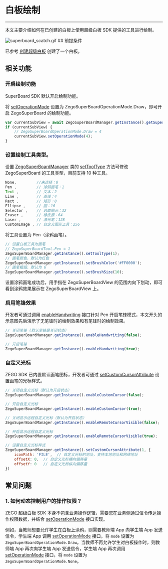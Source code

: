 # 白板绘制

 - - -

本文主要介绍如何在已创建的白板上使用超级白板 SDK 提供的工具进行绘制。

<Frame width="auto" height="auto" >
  <img src="https://media-resource.spreading.io/docuo/workspace741/896bc39e2e65b82d5670b01b7c131c30/1ced8ebc21.gif" alt="superboard_scatch.gif"/>
</Frame>
## 前提条件

已参考 [创建超级白板](/super-board-rn/quick-start/create-white-board) 创建了一个白板。

## 相关功能

### 开启绘制功能

<Note title="说明">

SuperBoard SDK 默认开启绘制功能。
</Note>

将 [setOperationMode](https://doc-zh.zego.im/article/api?doc=superboard_API~javascript_react-native~class~ZegoSuperBoardSubView#set-operation-mode) 设置为 ZegoSuperBoardOperationMode.Draw，即可开启 ZegoSuperBoard 的绘制功能。

```javascript
var currentSubView = await ZegoSuperBoardManager.getInstance().getSuperBoardView().getCurrentSuperBoardSubView();
if (currentSubView) {
    // ZegoSuperBoardOperationMode.Draw = 4
    currentSubView.setOperationMode(4);
}
```

### 设置绘制工具类型。   

设置 [ZegoSuperBoardManager](https://doc-zh.zego.im/article/api?doc=superboard_API~javascript_react-native~class~ZegoSuperBoardManager) 类的 [setToolType](https://doc-zh.zego.im/article/api?doc=superboard_API~javascript_react-native~class~ZegoSuperBoardManager#set-tool-type) 方法可修改 ZegoSuperBoard 的工具类型，目前支持 10 种工具。

```javascript
None,         //未选择：0
Pen ,         // 涂鸦画笔：1
Text ,        // 文本：2
Line ,        // 直线：4
Rect ,        // 矩形：8
Ellipse ,     // 圆：16
Selector ,    // 选取图元：32
Eraser ,      // 橡皮擦：64
Laser ,       // 激光笔：128
CustomImage , // 自定义图形工具：256
```

将工具设置为 Pen（涂鸦画笔）。

```javascript
// 设置白板工具为画笔
// ZegoSuperBoardTool.Pen = 1
ZegoSuperBoardManager.getInstance().setToolType(1);
// 画笔颜色，默认为红色
ZegoSuperBoardManager.getInstance().setBrushColor('#FF0000');
// 画笔粗细，默认为 6
ZegoSuperBoardManager.getInstance().setBrushSize(10);
```

设置涂鸦画笔成功后，用手指在 ZegoSuperBoardView 的范围内向下划动，即可看到涂鸦效果展示在 ZegoSuperBoardView 上。

### 启用笔锋效果

开发者可通过调用 [enableHandwriting](https://doc-zh.zego.im/article/api?doc=superboard_API~javascript_react-native~class~ZegoSuperBoardManager#enable-handwriting) 接口针对 Pen 开启笔锋模式，本文开头的示意图先后演示了无笔锋时的绘制效果和有笔锋时的绘制效果。

```javascript
// 关闭笔锋 (默认笔锋是关闭状态）
ZegoSuperBoardManager.getInstance().enableHandwriting(false);

// 开启笔锋
ZegoSuperBoardManager.getInstance().enableHandwriting(true);
```

### 自定义光标

ZEGO SDK 已内置默认画笔图标，开发者可通过 [setCustomCursorAttribute](https://doc-zh.zego.im/article/api?doc=superboard_API~javascript_react-native~class~ZegoSuperBoardManager#set-custom-cursor-attribute) 设置画笔的光标样式。

```javascript
// 关闭自定义光标（默认为开启状态） 
ZegoSuperBoardManager.getInstance().enableCustomCursor(false);

// 开启自定义光标 
ZegoSuperBoardManager.getInstance().enableCustomCursor(true);

// 关闭显示远程自定义光标（默认为开启状态） 
ZegoSuperBoardManager.getInstance().enableRemoteCursorVisible(false);

// 开启显示远程自定义光标 
ZegoSuperBoardManager.getInstance().enableRemoteCursorVisible(true);

// 设置自定义光标样式
ZegoSuperBoardManager.getInstance().setCustomCursorAttribute(1, {
    iconPath: 'FILE',  // 自定义光标的地址，支持本地地址和网络地址
    offsetX: 0,  // 自定义光标横向偏移量
    offsetY: 0   // 自定义光标纵向偏移量
})
```

## 常见问题

### 1. 如何动态控制用户的操作权限？

ZEGO 超级白板 SDK 本身不包含业务操作逻辑，需要您在业务侧通过信令传达操作权限数据，并结合 [setOperationMode](https://doc-zh.zego.im/article/api?doc=superboard_API~javascript_react-native~class~ZegoSuperBoardSubView#set-operation-mode) 接口实现。

例如，当教师想要允许学生在白板上涂鸦，则需要教师端 App 向学生端 App 发送信令，学生端 App 调用 [setOperationMode](https://doc-zh.zego.im/article/api?doc=superboard_API~javascript_react-native~class~ZegoSuperBoardSubView#set-operation-mode) 接口，将 `mode` 设置为 `ZegoSuperBoardOperationMode.Draw`。当教师不再允许学生对白板操作时，则教师端 App 再次向学生端 App 发送信令，学生端 App 再次调用 [setOperationMode](https://doc-zh.zego.im/article/api?doc=superboard_API~javascript_react-native~class~ZegoSuperBoardSubView#set-operation-mode) 接口，将 `mode` 设置为 `ZegoSuperBoardOperationMode.None`。
